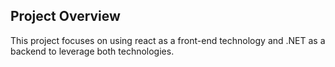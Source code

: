 ## Project Overview

This project focuses on using react as a front-end technology and .NET as a backend to leverage both technologies.